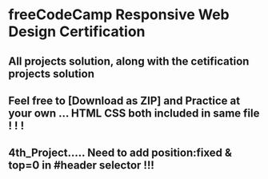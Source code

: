 # freeCodeCamp Responsive Web Design Certification 

## All projects solution, along with the cetification projects solution 

## Feel free to [Download as ZIP] and Practice at your own ... HTML CSS both included in same file ! ! !

## 4th_Project..... Need to add position:fixed & top=0 in #header selector !!!
